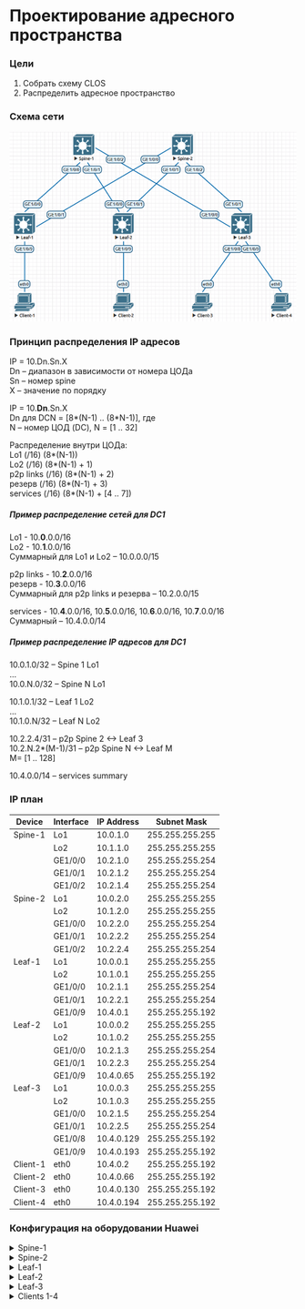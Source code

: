 # Проектирование адресного пространства

### Цели

1. Собрать схему CLOS
2. Распределить адресное пространство

### Схема сети

![Network scheme](network_scheme.png)

### Принцип распределения IP адресов

IP = 10.Dn.Sn.X  
Dn – диапазон в зависимости от номера ЦОДа  
Sn – номер spine  
X – значение по порядку  

IP = 10.**Dn**.Sn.X  
Dn для DCN = [8*(N-1) .. (8*N-1)], где  
N – номер ЦОД (DC), N = [1 .. 32]  

Распределение внутри ЦОДа:  
Lo1 (/16) (8*(N-1))  
Lo2 (/16) (8*(N-1) + 1)  
p2p links (/16) (8*(N-1) + 2)  
резерв (/16) (8*(N-1) + 3)  
services (/16) (8*(N-1) + [4 .. 7])  

##### Пример распределение сетей для DC1

Lo1 - 10.**0**.0.0/16  
Lo2 - 10.**1**.0.0/16  
Суммарный для Lo1 и Lo2 – 10.0.0.0/15  

p2p links - 10.**2**.0.0/16  
резерв - 10.**3**.0.0/16  
Суммарный для p2p links и резерва – 10.2.0.0/15  

services -  10.**4**.0.0/16, 10.**5**.0.0/16, 10.**6**.0.0/16, 10.**7**.0.0/16  
Суммарный – 10.4.0.0/14  

##### Пример распределение IP адресов для DC1

10.0.1.0/32 – Spine 1 Lo1  
...  
10.0.N.0/32 – Spine N Lo1  

10.1.0.1/32 – Leaf 1 Lo2  
...  
10.1.0.N/32 – Leaf N Lo2  

10.2.2.4/31 – p2p Spine 2 <-> Leaf 3  
10.2.N.2*(M-1)/31 – p2p Spine N <-> Leaf M  
M= [1 .. 128]  

10.4.0.0/14 – services summary  

### IP план

Device|Interface|IP Address|Subnet Mask
---|---|---|---
Spine-1|Lo1|10.0.1.0|255.255.255.255
||Lo2|10.1.1.0|255.255.255.255
||GE1/0/0|10.2.1.0|255.255.255.254
||GE1/0/1|10.2.1.2|255.255.255.254
||GE1/0/2|10.2.1.4|255.255.255.254
Spine-2|Lo1|10.0.2.0|255.255.255.255
||Lo2|10.1.2.0|255.255.255.255
||GE1/0/0|10.2.2.0|255.255.255.254
||GE1/0/1|10.2.2.2|255.255.255.254
||GE1/0/2|10.2.2.4|255.255.255.254
Leaf-1|Lo1|10.0.0.1|255.255.255.255
||Lo2|10.1.0.1|255.255.255.255
||GE1/0/0|10.2.1.1|255.255.255.254
||GE1/0/1|10.2.2.1|255.255.255.254
||GE1/0/9|10.4.0.1|255.255.255.192
Leaf-2|Lo1|10.0.0.2|255.255.255.255
||Lo2|10.1.0.2|255.255.255.255
||GE1/0/0|10.2.1.3|255.255.255.254
||GE1/0/1|10.2.2.3|255.255.255.254
||GE1/0/9|10.4.0.65|255.255.255.192
Leaf-3|Lo1|10.0.0.3|255.255.255.255
||Lo2|10.1.0.3|255.255.255.255
||GE1/0/0|10.2.1.5|255.255.255.254
||GE1/0/1|10.2.2.5|255.255.255.254
||GE1/0/8|10.4.0.129|255.255.255.192
||GE1/0/9|10.4.0.193|255.255.255.192
Client-1|eth0|10.4.0.2|255.255.255.192
Client-2|eth0|10.4.0.66|255.255.255.192
Client-3|eth0|10.4.0.130|255.255.255.192
Client-4|eth0|10.4.0.194|255.255.255.192

### Конфигурация на оборудовании Huawei

<details>
<summary> Spine-1 </summary>

```
<Spine-1>display current-configuration
!Software Version V200R005C10SPC607B607
!Last configuration was updated at 2024-05-28 06:38:55+00:00
#
sysname Spine-1
#
interface GE1/0/0
 undo portswitch
 description to Leaf-1
 undo shutdown
 ip address 10.2.1.0 255.255.255.254
#
interface GE1/0/1
 undo portswitch
 description to Leaf-2
 undo shutdown
 ip address 10.2.1.2 255.255.255.254
#
interface GE1/0/2
 undo portswitch
 description to Leaf-3
 undo shutdown
 ip address 10.2.1.4 255.255.255.254
#
interface LoopBack1
 description Underlay
 ip address 10.0.1.0 255.255.255.255
#
interface LoopBack2
 description Overlay
 ip address 10.1.1.0 255.255.255.255
#
```

</details>

<details>
<summary> Spine-2 </summary>

```
<Spine-2>display current-configuration
!Software Version V200R005C10SPC607B607
!Last configuration was updated at 2024-05-28 06:46:12+00:00
#
sysname Spine-2
#
interface GE1/0/0
 undo portswitch
 description to Leaf-1
 undo shutdown
 ip address 10.2.2.0 255.255.255.254
#
interface GE1/0/1
 undo portswitch
 description to Leaf-2
 undo shutdown
 ip address 10.2.2.2 255.255.255.254
#
interface GE1/0/2
 undo portswitch
 description to Leaf-3
 undo shutdown
 ip address 10.2.2.4 255.255.255.254
#
interface LoopBack1
 description Underlay
 ip address 10.0.2.0 255.255.255.255
#
interface LoopBack2
 description Overlay
 ip address 10.1.2.0 255.255.255.255
#
```

</details>

<details>
<summary> Leaf-1 </summary>

```
<Leaf-1>display current-configuration
!Software Version V200R005C10SPC607B607
!Last configuration was updated at 2024-05-28 06:51:41+00:00
#
sysname Leaf-1
#
interface GE1/0/0
 undo portswitch
 description to Spine-1
 undo shutdown
 ip address 10.2.1.1 255.255.255.254
#
interface GE1/0/1
 undo portswitch
 description to Spine-2
 undo shutdown
 ip address 10.2.2.1 255.255.255.254
#
interface GE1/0/9
 undo portswitch
 description to Client-1
 undo shutdown
 ip address 10.4.0.1 255.255.255.192
#
interface LoopBack1
 description Underlay
 ip address 10.0.0.1 255.255.255.255
#
interface LoopBack2
 description Overlay
 ip address 10.1.0.1 255.255.255.255
#
```

</details>

<details>
<summary> Leaf-2 </summary>

```
<Leaf-2>display current-configuration
!Software Version V200R005C10SPC607B607
!Last configuration was updated at 2024-05-28 06:58:50+00:00
#
sysname Leaf-2
#
interface GE1/0/0
 undo portswitch
 description to Spine-1
 undo shutdown
 ip address 10.2.1.3 255.255.255.254
#
interface GE1/0/1
 undo portswitch
 description to Spine-2
 undo shutdown
 ip address 10.2.2.3 255.255.255.254
#
interface GE1/0/9
 undo portswitch
 description to Client-2
 undo shutdown
 ip address 10.4.0.65 255.255.255.192
#
interface LoopBack1
 description Underlay
 ip address 10.0.0.2 255.255.255.255
#
interface LoopBack2
 description Overlay
 ip address 10.1.0.2 255.255.255.255
#
```

</details>

<details>
<summary> Leaf-3 </summary>

```
<Leaf-3>display current-configuration
!Software Version V200R005C10SPC607B607
!Last configuration was updated at 2024-05-28 07:03:35+00:00
#
sysname Leaf-3
#
interface GE1/0/0
 undo portswitch
 description to Spine-1
 undo shutdown
 ip address 10.2.1.5 255.255.255.254
#
interface GE1/0/1
 undo portswitch
 description to Spine-2
 undo shutdown
 ip address 10.2.2.5 255.255.255.254
#
interface GE1/0/8
 undo portswitch
 description to Client-3
 undo shutdown
 ip address 10.4.0.129 255.255.255.192
#
interface GE1/0/9
 undo portswitch
 description to Client-4
 undo shutdown
 ip address 10.4.0.193 255.255.255.192
#
interface LoopBack1
 description Underlay
 ip address 10.0.0.3 255.255.255.255
#
interface LoopBack2
 description Overlay
 ip address 10.1.0.3 255.255.255.255
#
```

</details>

<details>
<summary> Clients 1-4 </summary>

```
Clinet-1> show ip

NAME        : Clinet-1[1]
IP/MASK     : 10.4.0.2/26
GATEWAY     : 10.4.0.1
DNS         :
MAC         : 00:50:79:66:68:06
LPORT       : 20000
RHOST:PORT  : 127.0.0.1:30000
MTU         : 1500


Client-2> show ip

NAME        : Client-2[1]
IP/MASK     : 10.4.0.66/26
GATEWAY     : 10.4.0.65
DNS         :
MAC         : 00:50:79:66:68:07
LPORT       : 20000
RHOST:PORT  : 127.0.0.1:30000
MTU         : 1500


Client-3> show ip

NAME        : Client-3[1]
IP/MASK     : 10.4.0.130/26
GATEWAY     : 10.4.0.129
DNS         :
MAC         : 00:50:79:66:68:08
LPORT       : 20000
RHOST:PORT  : 127.0.0.1:30000
MTU         : 1500


Client-4> show ip

NAME        : Client-4[1]
IP/MASK     : 10.4.0.194/26
GATEWAY     : 10.4.0.193
DNS         :
MAC         : 00:50:79:66:68:09
LPORT       : 20000
RHOST:PORT  : 127.0.0.1:30000
MTU         : 1500
```

</details>
